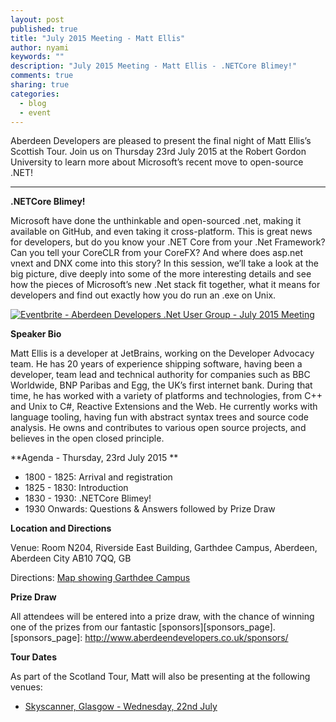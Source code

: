```yaml
---
layout: post
published: true
title: "July 2015 Meeting - Matt Ellis"
author: nyami
keywords: ""
description: "July 2015 Meeting - Matt Ellis - .NETCore Blimey!"
comments: true
sharing: true
categories: 
  - blog
  - event
---
```



Aberdeen Developers are pleased to present the final night of Matt Ellis’s Scottish Tour. Join us on Thursday 23rd July 2015 at the Robert Gordon University to learn more about Microsoft’s recent move to open-source .NET!

***

**.NETCore Blimey!**

Microsoft have done the unthinkable and open-sourced .net, making it available on GitHub, and even taking it cross-platform. This is great news for developers, but do you know your .NET Core from your .Net Framework? Can you tell your CoreCLR from your CoreFX? And where does asp.net vnext and DNX come into this story? In this session, we’ll take a look at the big picture, dive deeply into some of the more interesting details and see how the pieces of Microsoft’s new .Net stack fit together, what it means for developers and find out exactly how you do run an .exe on Unix.

[![Eventbrite - Aberdeen Developers .Net User Group - July 2015 Meeting](https://www.eventbrite.com/custombutton?eid=11987778769)](http://www.eventbrite.com/e/aberdeen-developers-net-user-group-july-2015-meeting-tickets-17423404873?aff=blog)

**Speaker Bio**

Matt Ellis is a developer at JetBrains, working on the Developer Advocacy team. He has 20 years of experience shipping software, having been a developer, team lead and technical authority for companies such as BBC Worldwide, BNP Paribas and Egg, the UK’s first internet bank. During that time, he has worked with a variety of platforms and technologies, from C++ and Unix to C#, Reactive Extensions and the Web. He currently works with language tooling, having fun with abstract syntax trees and source code analysis. He owns and contributes to various open source projects, and believes in the open closed principle.

**Agenda - Thursday, 23rd July 2015 **

+ 1800 - 1825: Arrival and registration
+ 1825 - 1830: Introduction
+ 1830 - 1930: .NETCore Blimey!
+ 1930 Onwards: Questions & Answers followed by Prize Draw

**Location and Directions**

Venue: Room N204, Riverside East Building, Garthdee Campus, Aberdeen, Aberdeen City AB10 7QQ, GB

Directions: [Map showing Garthdee Campus](https://maps.google.co.uk/maps?q=Faculty+of+Health+%26+Social+Care,+Garthdee+Campus,+Aberdeen,+Aberdeen+City+AB10+7QG,+GB&hl=en&ll=57.119317,-2.136133&spn=0.004165,0.012413&sll=57.746995,-4.687341&sspn=8.392957,25.422363&hq=Faculty+of+Health+%26+Social+Care,+Garthdee+Campus,&hnear=AB10+7QG,+United+Kingdom&t=m&z=17&iwloc=A)

**Prize Draw**

All attendees will be entered into a prize draw, with the chance of winning one of the prizes from our fantastic [sponsors][sponsors_page].
[sponsors_page]: http://www.aberdeendevelopers.co.uk/sponsors/

**Tour Dates**

As part of the Scotland Tour, Matt will also be presenting at the following venues:

+ [Skyscanner, Glasgow - Wednesday, 22nd July](https://www.eventbrite.co.uk/e/net-core-blimey-tickets-17510783224)
